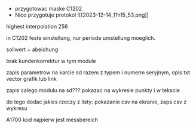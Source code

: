 - przygotowac maske C1202
- Nico przygotuje protokol
![[2023-12-14_11h15_53.png]]

highest interpolation 256


in C1202 feste einstellung, nur periode umstellung moeglich.

sollwert + abeichung

brak kundenkorrektur w tym module

zapis parametrow na karcie sd razem z typem i numerm seryjnym, opis txt vector grafik lub link

zapis calego modulu na sd???
pokazac na wykresie punkty i w tekscie

do tego dodac jakies rzeczy z listy: pokazanie csv  na ekranie, zaps csv z wykresu


A1700 kod
najpierw jest messbereich